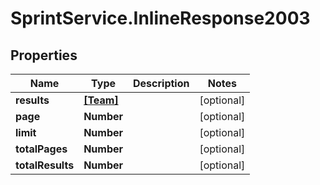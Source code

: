 # SprintService.InlineResponse2003

## Properties

Name | Type | Description | Notes
------------ | ------------- | ------------- | -------------
**results** | [**[Team]**](Team.md) |  | [optional] 
**page** | **Number** |  | [optional] 
**limit** | **Number** |  | [optional] 
**totalPages** | **Number** |  | [optional] 
**totalResults** | **Number** |  | [optional] 


